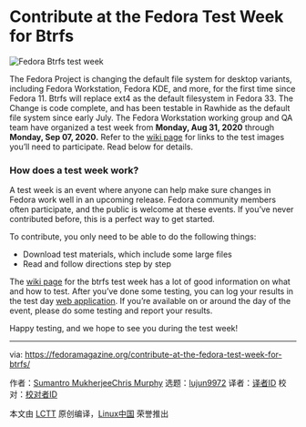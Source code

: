 [#]: collector: (lujun9972)
[#]: translator: ( )
[#]: reviewer: ( )
[#]: publisher: ( )
[#]: url: ( )
[#]: subject: (Contribute at the Fedora Test Week for Btrfs)
[#]: via: (https://fedoramagazine.org/contribute-at-the-fedora-test-week-for-btrfs/)
[#]: author: (Sumantro MukherjeeChris Murphy https://fedoramagazine.org/author/sumantrom/https://fedoramagazine.org/author/chrismurphy/)

Contribute at the Fedora Test Week for Btrfs
======

![Fedora Btrfs test week][1]

The Fedora Project is changing the default file system for desktop variants, including Fedora Workstation, Fedora KDE, and more, for the first time since Fedora 11. Btrfs will replace ext4 as the default filesystem in Fedora 33. The Change is code complete, and has been testable in Rawhide as the default file system since early July. The Fedora Workstation working group and QA team have organized a test week from **Monday, Aug 31, 2020** through **Monday, Sep 07, 2020.** Refer to the [wiki page][2] for links to the test images you’ll need to participate. Read below for details.

### How does a test week work?

A test week is an event where anyone can help make sure changes in Fedora work well in an upcoming release. Fedora community members often participate, and the public is welcome at these events. If you’ve never contributed before, this is a perfect way to get started.

To contribute, you only need to be able to do the following things:

  * Download test materials, which include some large files
  * Read and follow directions step by step



The [wiki page][2] for the btrfs test week has a lot of good information on what and how to test. After you’ve done some testing, you can log your results in the test day [web application][3]. If you’re available on or around the day of the event, please do some testing and report your results.

Happy testing, and we hope to see you during the test week!

--------------------------------------------------------------------------------

via: https://fedoramagazine.org/contribute-at-the-fedora-test-week-for-btrfs/

作者：[Sumantro MukherjeeChris Murphy][a]
选题：[lujun9972][b]
译者：[译者ID](https://github.com/译者ID)
校对：[校对者ID](https://github.com/校对者ID)

本文由 [LCTT](https://github.com/LCTT/TranslateProject) 原创编译，[Linux中国](https://linux.cn/) 荣誉推出

[a]: https://fedoramagazine.org/author/sumantrom/https://fedoramagazine.org/author/chrismurphy/
[b]: https://github.com/lujun9972
[1]: https://fedoramagazine.org/wp-content/uploads/2015/03/test-days-945x400.png
[2]: http://fedoraproject.org/wiki/Test_Day:2020-08-31_Btrfs_default
[3]: https://testdays.fedorainfracloud.org/events/92
